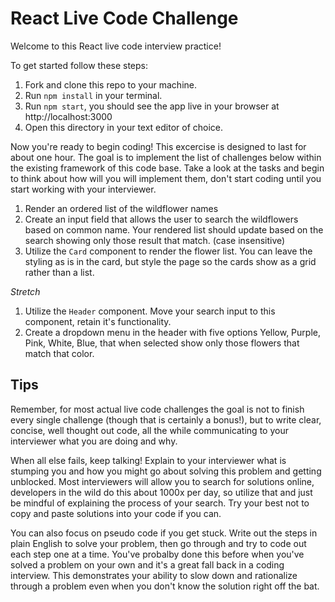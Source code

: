 # React Live Code Challenge

Welcome to this React live code interview practice!

To get started follow these steps:

1. Fork and clone this repo to your machine.
2. Run `npm install` in your terminal.
3. Run `npm start`, you should see the app live in your browser at http://localhost:3000
4. Open this directory in your text editor of choice.

Now you're ready to begin coding! This excercise is designed to last for about one hour. The goal is to implement the list of challenges below within the existing framework of this code base. Take a look at the tasks and begin to think about how will you will implement them, don't start coding until you start working with your interviewer.

1. Render an ordered list of the wildflower names
2. Create an input field that allows the user to search the wildflowers based on common name. Your rendered list should update based on the search showing only those result that match. (case insensitive)
3. Utilize the `Card` component to render the flower list. You can leave the styling as is in the card, but style the page so the cards show as a grid rather than a list.

_Stretch_

1. Utilize the `Header` component. Move your search input to this component, retain it's functionality.
2. Create a dropdown menu in the header with five options Yellow, Purple, Pink, White, Blue, that when selected show only those flowers that match that color.

## Tips

Remember, for most actual live code challenges the goal is not to finish every single challenge (though that is certainly a bonus!), but to write clear, concise, well thought out code, all the while communicating to your interviewer what you are doing and why.

When all else fails, keep talking! Explain to your interviewer what is stumping you and how you might go about solving this problem and getting unblocked. Most interviewers will allow you to search for solutions online, developers in the wild do this about 1000x per day, so utilize that and just be mindful of explaining the process of your search. Try your best not to copy and paste solutions into your code if you can.

You can also focus on pseudo code if you get stuck. Write out the steps in plain English to solve your problem, then go through and try to code out each step one at a time. You've probalby done this before when you've solved a problem on your own and it's a great fall back in a coding interview. This demonstrates your ability to slow down and rationalize through a problem even when you don't know the solution right off the bat.
